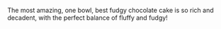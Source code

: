 The most amazing, one bowl, best fudgy chocolate cake is so rich and decadent, with the perfect balance of fluffy and fudgy!